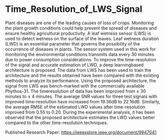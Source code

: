 # Time_Resolution_of_LWS_Signal

Plant diseases are one of the leading causes of loss of crops. Monitoring the plant
growth conditions could help prevent the spread of diseases and ensure healthy
agricultural productivity. A leaf wetness sensor (LWS) is used to detect wetness
on the surface of the leaves. Leaf wetness duration (LWD) is an essential parameter
that governs the possibility of the occurrence of diseases in plants. The sensor
system used in this work for monitoring the environmental conditions transmits
data every 30 minutes due to power consumption considerations. To improve the
time-resolution of the signal and accurate estimation of LWD, a deep learningbased
architecture is proposed. The data from LWS has been used to train the
architecture and the results obtained have been compared with the existing methods
to analyze its performance. Using the proposed architecture, the signal from
LWS was bench-marked with the commercially available Phythos-31. The timeresolution
of data has been improved from ± 30 minutes to ± 4 minutes. The
average SNR values for three test signals with improved time-resolution have increased
from 19.36dB to 22.16dB. Similarly, the average RMSE of the estimated
LWD values after time-resolution improved from 0.55 to 0.20. During the experimental
analysis, it has been observed that the proposed architecture estimates the
LWD values better compared to the other time-resolution techniques.



Published Research Paper: https://ieeexplore.ieee.org/document/9947041
